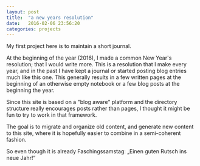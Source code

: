 ```yaml
---
layout: post
title:  "a new years resolution"
date:   2016-02-06 23:56:20
categories: projects
---
```


My first project here is to maintain a short journal.

At the beginning of the year (2016), I made a common New Year's resolution; that I would
 write more.  This is a resolution that I make every year, and in the past I have kept a 
 journal or started posting blog entries much like this one. This generally results in a few 
 written pages at the beginning of an otherwise empty notebook or a few blog posts at the 
 beginning the year.    

Since this site is based on a "blog aware" platform and the directory structure really 
encourages posts rather than pages, I thought it might be fun to try to work in that framework.

  The goal is to migrate and organize old content, and generate new content to this site, where it is hopefully easier to combine in a semi-coherent fashion. 

So even though it is already Faschingssamstag: „Einen guten Rutsch ins neue Jahr!“


